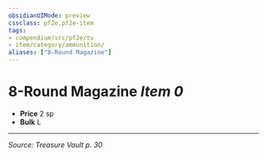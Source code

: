 ```yaml
---
obsidianUIMode: preview
cssclass: pf2e,pf2e-item
tags:
- compendium/src/pf2e/tv
- item/category/ammunition/
aliases: ["8-Round Magazine"]
---
```

# 8-Round Magazine *Item 0*  

- **Price** 2 sp
- **Bulk** L




---
*Source: Treasure Vault p. 30*